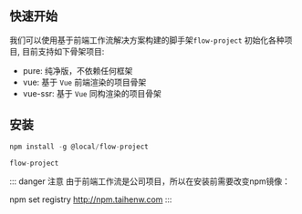 ## 快速开始

我们可以使用基于前端工作流解决方案构建的脚手架`flow-project` 初始化各种项目, 目前支持如下骨架项目:
- pure: 纯净版，不依赖任何框架
- vue: 基于 `Vue` 前端渲染的项目骨架
- vue-ssr: 基于 `Vue` 同构渲染的项目骨架

## 安装

```js
npm install -g @local/flow-project

flow-project
```

::: danger 注意
由于前端工作流是公司项目，所以在安装前需要改变npm镜像：

npm set registry http://npm.taihenw.com
:::

